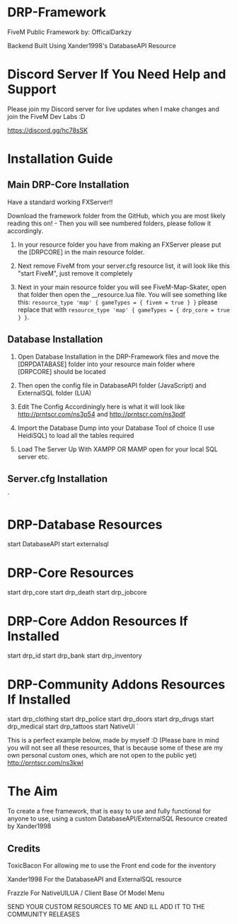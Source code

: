 # DRP-Framework

FiveM Public Framework by: OfficalDarkzy

Backend Built Using Xander1998's DatabaseAPI Resource

# Discord Server If You Need Help and Support

Please join my Discord server for live updates when I make changes and join the FiveM Dev Labs :D

https://discord.gg/hc78sSK

# Installation Guide

## Main DRP-Core Installation

Have a standard working FXServer!!

Download the framework folder from the GitHub, which you are most likely reading this on! - Then you will see numbered folders, please follow it accordingly.

1. In your resource folder you have from making an FXServer please put the [DRPCORE] in the main resource folder.

2. Next remove FiveM from your server.cfg resource list, it will look like this "start FiveM", just remove it completely

3. Next in your main resource folder you will see FiveM-Map-Skater, open that folder then open the \_\_resource.lua file. You will see something like this: `resource_type 'map' { gameTypes = { fivem = true } }` please replace that with `resource_type 'map' { gameTypes = { drp_core = true } }`.

## Database Installation

1. Open Database Installation in the DRP-Framework files and move the [DRPDATABASE] folder into your resource main folder where [DRPCORE] should be located

2. Then open the config file in DatabaseAPI folder (JavaScript) and ExternalSQL folder (LUA)

3. Edit The Config Accordiningly here is what it will look like http://prntscr.com/ns3p54 and http://prntscr.com/ns3pdf

4. Import the Database Dump into your Database Tool of choice (I use HeidiSQL) to load all the tables required

5. Load The Server Up With XAMPP OR MAMP open for your local SQL server etc.

## Server.cfg Installation

`

# DRP-Database Resources

start DatabaseAPI
start externalsql

# DRP-Core Resources

start drp_core
start drp_death
start drp_jobcore

# DRP-Core Addon Resources If Installed

start drp_id
start drp_bank
start drp_inventory

# DRP-Community Addons Resources If Installed

start drp_clothing
start drp_police
start drp_doors
start drp_drugs
start drp_medical
start drp_tattoos
start NativeUI
`

This is a perfect example below, made by myself :D (Please bare in mind you will not see all these resources, that is because some of these are my own personal custom ones, which are not open to the public yet)
http://prntscr.com/ns3kwl

# The Aim

To create a free framework, that is easy to use and fully functional for anyone to use, using a custom DatabaseAPI/ExternalSQL Resource created by Xander1998

## Credits

ToxicBacon For allowing me to use the Front end code for the inventory

Xander1998 For the DatabaseAPI and ExternalSQL resource

Frazzle For NativeUILUA / Client Base Of Model Menu

SEND YOUR CUSTOM RESOURCES TO ME AND ILL ADD IT TO THE COMMUNITY RELEASES
